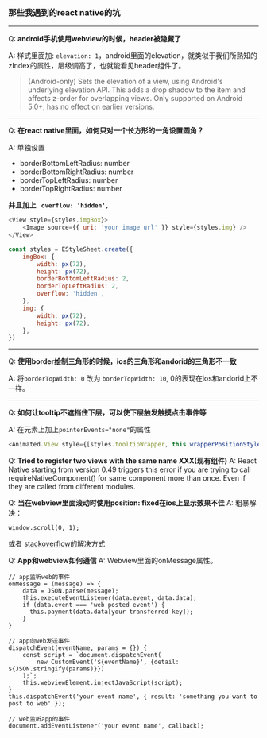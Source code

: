 ### 那些我遇到的react native的坑
---
Q: **android手机使用webview的时候，header被隐藏了**

A: 样式里面加: `elevation: 1`，android里面的elevation，就类似于我们所熟知的zIndex的属性，层级调高了，也就能看见header组件了。

>(Android-only) Sets the elevation of a view, using Android's underlying elevation API. This adds a drop shadow to the item and affects z-order for overlapping views. Only supported on Android 5.0+, has no effect on earlier versions.
---
Q: **在react native里面，如何只对一个长方形的一角设置圆角？**

A: 单独设置
- borderBottomLeftRadius: number
- borderBottomRightRadius: number
- borderTopLeftRadius: number
- borderTopRightRadius: number

**并且加上 ` overflow: 'hidden',`**

``` javascript
<View style={styles.imgBox}>
    <Image source={{ uri: 'your image url' }} style={styles.img} />
</View>
```
``` javascript
const styles = EStyleSheet.create({
    imgBox: {
        width: px(72),
        height: px(72),
        borderBottomLeftRadius: 2,
        borderTopLeftRadius: 2,
        overflow: 'hidden',
    },
    img: {
        width: px(72),
        height: px(72),
    },
})
```
---
Q: **使用border绘制三角形的时候，ios的三角形和andorid的三角形不一致**

A: 将`borderTopWidth: 0` 改为 `borderTopWidth: 10`, 0的表现在ios和andorid上不一样。

---
Q: **如何让tooltip不遮挡住下层，可以使下层触发触摸点击事件等**

A: 在元素上加上`pointerEvents="none"`的属性
```javascript
<Animated.View style={[styles.tooltipWrapper, this.wrapperPositionStyle(), animateTextTip]} pointerEvents="none">
```

Q: **Tried to register two views with the same name XXX(现有组件)**
A: React Native starting from version 0.49 triggers this error if you are trying to call requireNativeComponent() for same component more than once. Even if they are called from different modules.

Q: **当在webview里面滚动时使用position: fixed在ios上显示效果不佳**
A: 粗暴解决：
```
window.scroll(0, 1);
```
或者
[stackoverflow的解决方式](https://stackoverflow.com/questions/46400680/fixed-header-disappear-when-scrolling-down-in-webview-in-ios-11/46488283#46488283)

Q: **App和webview如何通信**
A: Webview里面的onMessage属性。
```
// app监听web的事件
onMessage = (message) => {
    data = JSON.parse(message);
    this.executeEventListener(data.event, data.data);
    if (data.event === 'web posted event') {
      this.payment(data.data[your transferred key]);
    }
}

// app向web发送事件
dispatchEvent(eventName, params = {}) {
    const script = `document.dispatchEvent(
        new CustomEvent('${eventName}', {detail: ${JSON.stringify(params)}})
    );`;
    this.webviewElement.injectJavaScript(script);
}
this.dispatchEvent('your event name', { result: 'something you want to post to web' });

// web监听app的事件
document.addEventListener('your event name', callback);
```